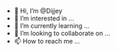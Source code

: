 - 👋 Hi, I’m @Dijjey
- 👀 I’m interested in ...
- 🌱 I’m currently learning ...
- 💞️ I’m looking to collaborate on ...
- 📫 How to reach me ...

<!---
Dijjey/Dijjey is a ✨ special ✨ repository because its `README.md` (this file) appears on your GitHub profile.
You can click the Preview link to take a look at your changes.
--->
